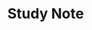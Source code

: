 ---
title : "Study Note"
layout : categories
permalink : /Study Note/
author profile : true
sidebar_main : true
---
